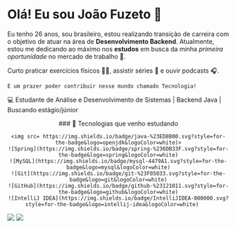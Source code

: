 # Olá! Eu sou João Fuzeto 👋

Eu tenho 26 anos, sou brasileiro,  estou realizando transição de carreira com o objetivo de atuar na área de **Desenvolvimento Backend**. Atualmente, estou me dedicando ao máximo nos **estudos** em busca da minha *primeira oportunidade* no mercado de trabalho 🚀.

Curto praticar exercícios físicos 🏋️‍♂️, assistir séries 🎥 e ouvir podcasts 🎧.

```
É um prazer poder contribuir nesse mundo chamado Tecnologia!
```

💻 Estudante de Análise e Desenvolvimento de Sistemas | Backend Java | Buscando estágio/júnior

<div align="center">
  ### 🚀 Tecnologias que venho estudando

  	<img src= https://img.shields.io/badge/java-%23ED8B00.svg?style=for-the-badge&logo=openjdk&logoColor=white)>
    ![Spring](https://img.shields.io/badge/spring-%236DB33F.svg?style=for-the-badge&logo=spring&logoColor=white)
    ![MySQL](https://img.shields.io/badge/mysql-4479A1.svg?style=for-the-badge&logo=mysql&logoColor=white)
    ![Git](https://img.shields.io/badge/git-%23F05033.svg?style=for-the-badge&logo=git&logoColor=white)
    ![GitHub](https://img.shields.io/badge/github-%23121011.svg?style=for-the-badge&logo=github&logoColor=white)
    ![IntelliJ IDEA](https://img.shields.io/badge/IntelliJIDEA-000000.svg?style=for-the-badge&logo=intellij-idea&logoColor=white)    
</div>

<div>
  <a href= "https://www.linkedin.com/in/joao-fuzeto" target= "_blank"> <img src= "https://img.shields.io/badge/LinkedIn-0077B5?style=for-the-badge&logo=linkedin&logoColor=white"></a>
  <a href= "https://www.instagram.com/joaofuzeto_" target= "_blank"> <img src= "https://img.shields.io/badge/Instagram-E4405F?style=for-the-badge&logo=instagram&logoColor=white"></a>
</div>
